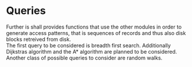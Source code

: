 # Queries
Further is shall provides functions that use the other modules in order to generate access patterns, that is sequences of records and thus also disk blocks retreived from disk.  
The first query to be considered is breadth first search. Additionally Dijkstras algorithm and the A* algorithm are planned to be considered. Another class of possible queries to consider are random walks.
